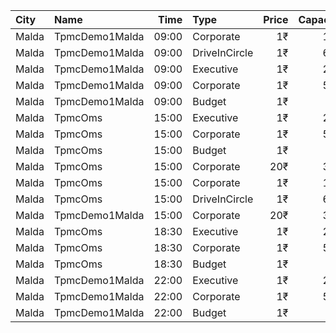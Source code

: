 | City  | Name           |  Time | Type          | Price | Capacity | Booked |
| :---- | :------------- | ----: | :------------ | ----: | -------: | -----: |
| Malda | TpmcDemo1Malda | 09:00 | Corporate     |    1₹ |      156 |     26 |
| Malda | TpmcDemo1Malda | 09:00 | DriveInCircle |    1₹ |      600 |      0 |
| Malda | TpmcDemo1Malda | 09:00 | Executive     |    1₹ |      222 |    143 |
| Malda | TpmcDemo1Malda | 09:00 | Corporate     |    1₹ |      538 |    100 |
| Malda | TpmcDemo1Malda | 09:00 | Budget        |    1₹ |       95 |     32 |
| Malda | TpmcOms        | 15:00 | Executive     |    1₹ |      222 |    143 |
| Malda | TpmcOms        | 15:00 | Corporate     |    1₹ |      538 |    100 |
| Malda | TpmcOms        | 15:00 | Budget        |    1₹ |       95 |     32 |
| Malda | TpmcOms        | 15:00 | Corporate     |   20₹ |      307 |     69 |
| Malda | TpmcOms        | 15:00 | Corporate     |    1₹ |      156 |     26 |
| Malda | TpmcOms        | 15:00 | DriveInCircle |    1₹ |      600 |      0 |
| Malda | TpmcDemo1Malda | 15:00 | Corporate     |   20₹ |      307 |     69 |
| Malda | TpmcOms        | 18:30 | Executive     |    1₹ |      222 |    143 |
| Malda | TpmcOms        | 18:30 | Corporate     |    1₹ |      538 |    100 |
| Malda | TpmcOms        | 18:30 | Budget        |    1₹ |       95 |     32 |
| Malda | TpmcDemo1Malda | 22:00 | Executive     |    1₹ |      222 |    143 |
| Malda | TpmcDemo1Malda | 22:00 | Corporate     |    1₹ |      538 |    100 |
| Malda | TpmcDemo1Malda | 22:00 | Budget        |    1₹ |       95 |     32 |